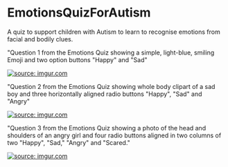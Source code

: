 # EmotionsQuizForAutism
A quiz to support children with Autism to learn to recognise emotions from facial and bodily clues.

"Question 1 from the Emotions Quiz showing a simple, light-blue, smiling Emoji and two option buttons "Happy" and "Sad"

<a href="https://imgur.com/q3OxIhD"><img src="https://i.imgur.com/q3OxIhD.png" title="source: imgur.com" /></a>

"Question 2 from the Emotions Quiz showing whole body clipart of a sad boy
and three horizontally aligned radio buttons "Happy", "Sad" and "Angry"

<a href="https://imgur.com/bKEo5Oz"><img src="https://i.imgur.com/bKEo5Oz.png" title="source: imgur.com" /></a>

"Question 3 from the Emotions Quiz showing a photo of the head and shoulders of an angry girl
and four radio buttons aligned in two columns of two "Happy", "Sad," "Angry" and "Scared."

<a href="https://imgur.com/sjHGwzJ"><img src="https://i.imgur.com/sjHGwzJ.png" title="source: imgur.com" /></a>
